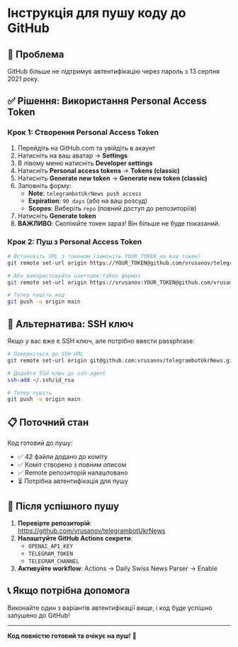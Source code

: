 # Інструкція для пушу коду до GitHub

## 🚨 Проблема
GitHub більше не підтримує автентифікацію через пароль з 13 серпня 2021 року.

## ✅ Рішення: Використання Personal Access Token

### Крок 1: Створення Personal Access Token

1. Перейдіть на GitHub.com та увійдіть в акаунт
2. Натисніть на ваш аватар → **Settings**
3. В лівому меню натисніть **Developer settings**
4. Натисніть **Personal access tokens** → **Tokens (classic)**
5. Натисніть **Generate new token** → **Generate new token (classic)**
6. Заповніть форму:
   - **Note**: `telegrambotUkrNews push access`
   - **Expiration**: `90 days` (або на ваш розсуд)
   - **Scopes**: Виберіть `repo` (повний доступ до репозиторіїв)
7. Натисніть **Generate token**
8. **ВАЖЛИВО**: Скопіюйте токен зараз! Він більше не буде показаний.

### Крок 2: Пуш з Personal Access Token

```bash
# Встановіть URL з токеном (замініть YOUR_TOKEN на ваш токен)
git remote set-url origin https://YOUR_TOKEN@github.com/vrusanov/telegrambotUkrNews.git

# Або використовуйте username:token формат
git remote set-url origin https://vrusanov:YOUR_TOKEN@github.com/vrusanov/telegrambotUkrNews.git

# Тепер пушіть код
git push -u origin main
```

## 🔐 Альтернатива: SSH ключ

Якщо у вас вже є SSH ключ, але потрібно ввести passphrase:

```bash
# Поверніться до SSH URL
git remote set-url origin git@github.com:vrusanov/telegrambotUkrNews.git

# Додайте SSH ключ до ssh-agent
ssh-add ~/.ssh/id_rsa

# Тепер пушіть
git push -u origin main
```

## 📋 Поточний стан

Код готовий до пушу:
- ✅ 42 файли додано до коміту
- ✅ Коміт створено з повним описом
- ✅ Remote репозиторій налаштовано
- ⏳ Потрібна автентифікація для пушу

## 🎯 Після успішного пушу

1. **Перевірте репозиторій**: https://github.com/vrusanov/telegrambotUkrNews
2. **Налаштуйте GitHub Actions секрети**:
   - `OPENAI_API_KEY`
   - `TELEGRAM_TOKEN` 
   - `TELEGRAM_CHANNEL`
3. **Активуйте workflow**: Actions → Daily Swiss News Parser → Enable

## 📞 Якщо потрібна допомога

Виконайте один з варіантів автентифікації вище, і код буде успішно запушено до GitHub!

---

**Код повністю готовий та очікує на пуш! 🚀**
